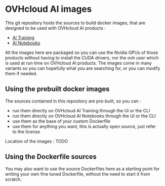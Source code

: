 # OVHcloud AI images

This git repository hosts the sources to build docker images, that
are designed to be used with OVHcloud AI products :

- [AI Training](https://www.ovhcloud.com/en/public-cloud/ai-training/)
- [AI Notebooks](https://www.ovhcloud.com/en/public-cloud/ai-notebook/)


All the images here are packaged so you can use the Nvidia GPUs of those products without having to install the CUDA drivers, nor the ovh user which is used at run time on OVHcloud AI products. The images come in many variants so you can hopefully what you are searching for, or you can modify them if needed.


## Using the prebuilt docker images

The sources contained in this repository are pre-built,
so you can :

- run them directly on OVHcloud AI Training through the UI or the CLI
- run them directly on OVHcloud AI Notebooks through the UI or the CLI
- use them as the base of your custom Dockerfile
- use them for anything you want, this is actually open source, just refer to the license


Location of the images : TODO


## Using the Dockerfile sources

You may also want to use the source Dockerfiles here as a starting point for writing your own fine tuned Dockerfile, without the need to start it from scratch.
